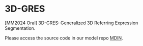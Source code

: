 # 3D-GRES
[MM2024 Oral] 3D-GRES: Generalized 3D Referring Expression Segmentation.

Please access the source code in our model repo [MDIN](https://github.com/sosppxo/MDIN).
